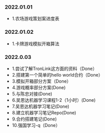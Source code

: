 ### 2022.01.01
- 1.农场游戏策划案进度表

### 2022.01.02
- 1.卡牌游戏模拟开箱算法

### 2022.0.03
- 1.尝试了解TronLink这方面的资料（Done）
- 2.搭建第一个简单的hello world合约（Done）
- 3.模拟开箱部分方案（Done）
- 4.游戏概率部分方案(Done)
- 5.与陈忠对接(Done)
- 6.吴恩达机器学习课程1-2（1小时）(Done)
- 7.吴恩达机器学习笔记(Done)
- 8.建立机器学习笔记Repo(Done)
- 9.合约搭建笔记(Done)
- 10.强国学习-q（Done）

